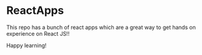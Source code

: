 # ReactApps

This repo has a bunch of react apps which are a great way to get hands on experience on React JS!!

Happy learning!
